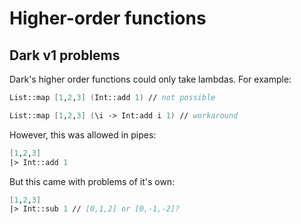# Higher-order functions

## Dark v1 problems

Dark's higher order functions could only take lambdas. For example:

```fsharp
List::map [1,2,3] (Int::add 1) // not possible

List::map [1,2,3] (\i -> Int:add i 1) // workaround
```

However, this was allowed in pipes:

```fsharp
[1,2,3]
|> Int::add 1
```

But this came with problems of it's own:

```fsharp
[1,2,3]
|> Int::sub 1 // [0,1,2] or [0,-1,-2]?
```
